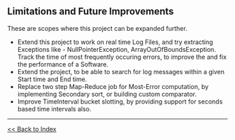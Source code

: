 ## Limitations and Future Improvements

These are scopes where this project can be expanded further.

- Extend this project to work on real time Log Files, and try extracting Exceptions like - NullPointerException, ArrayOutOfBoundsException. Track the time of most frequently occuring errors, to improve the and fix the performance of a Software.
- Extend the project, to be able to search for log messages within a given Start time and End time. 
- Replace two step Map-Reduce job for Most-Error computation, by implementing Secondary sort, or building custom comparator.
- Improve TimeInterval bucket slotting, by providing support for seconds based time intervals also.

<hr/>

[<< Back to Index](README.md)
